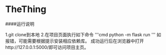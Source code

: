 # TheThing

####运行说明

1.git clone到本地
2.在项目页面执行如下命令
'''cmd
python -m flask run
'''
如报错，可能需要根据提示安装相应依赖库。
成功运行后在浏览器中打开http://127.0.0.1:5000/即可访问项目主页。
